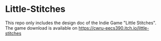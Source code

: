 # Little-Stitches
This repo only includes the design doc of the Indie Game "Little Stitches". The game download is available on https://cwru-eecs390.itch.io/little-stitches
